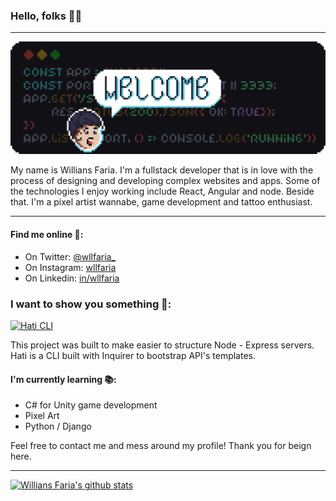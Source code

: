 ### Hello, folks 👋🏼

---

![Banner with "Welcome" written in pixel art](https://github.com/wllfaria/wllfaria/blob/master/.github/assets/heading.png)

My name is Willians Faria. I'm a fullstack developer that is in love with the process of designing and developing complex websites and apps. Some of the technologies I enjoy working include React, Angular and node. Beside that. I'm a pixel artist wannabe, game development and tattoo enthusiast.

---

#### Find me online 🔎:

- On Twitter: [@wllfaria\_](https://twitter.com/wllfaria_)
- On Instagram: [wllfaria](https://instagram.com/wllfaria)
- On Linkedin: [in/wllfaria](https://linkedin.com/in/wllfaria)

### I want to show you something 🎁:

[![Hati CLI](https://github-readme-stats.vercel.app/api/pin/?username=wllfaria&repo=Hati)](https://github.com/wllfaria/Hati)

This project was built to make easier to structure Node - Express servers. Hati is a CLI built with Inquirer to bootstrap API's templates.

#### I'm currently learning 📚:

- C# for Unity game development
- Pixel Art
- Python / Django

Feel free to contact me and mess around my profile! Thank you for beign here.

---

[![Willians Faria's github stats](https://github-readme-stats.vercel.app/api?username=wllfaria)](https://github.com/wllfaria)
